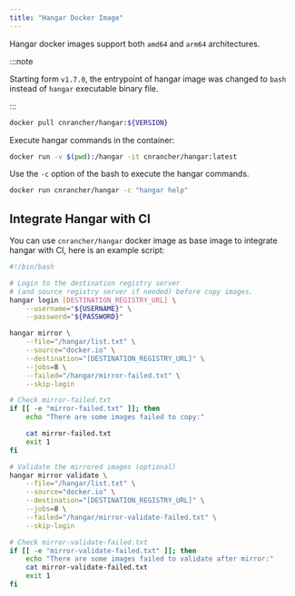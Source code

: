 ```yaml
---
title: "Hangar Docker Image"
---
```


Hangar docker images support both `amd64` and `arm64` architectures.

:::note

Starting form `v1.7.0`, the entrypoint of hangar image was changed to `bash` instead of `hangar` executable binary file.

:::

```bash
docker pull cnrancher/hangar:${VERSION}
```

Execute hangar commands in the container:

```bash
docker run -v $(pwd):/hangar -it cnrancher/hangar:latest
```

Use the `-c` option of the bash to execute the hangar commands.

```bash
docker run cnrancher/hangar -c "hangar help"
```

## Integrate Hangar with CI

You can use `cnrancher/hangar` docker image as base image to integrate hangar with CI, here is an example script:

```bash  title="mirror.sh"
#!/bin/bash

# Login to the destination registry server
# (and source registry server if needed) before copy images.
hangar login [DESTINATION_REGISTRY_URL] \
    --username="${USERNAME}" \
    --password="${PASSWORD}"

hangar mirror \
    --file="/hangar/list.txt" \
    --source="docker.io" \
    --destination="[DESTINATION_REGISTRY_URL]" \
    --jobs=8 \
    --failed="/hangar/mirror-failed.txt" \
    --skip-login

# Check mirror-failed.txt
if [[ -e "mirror-failed.txt" ]]; then
    echo "There are some images failed to copy:"

    cat mirror-failed.txt
    exit 1
fi

# Validate the mirrored images (optional)
hangar mirror validate \
    --file="/hangar/list.txt" \
    --source="docker.io" \
    --destination="[DESTINATION_REGISTRY_URL]" \
    --jobs=8 \
    --failed="/hangar/mirror-validate-failed.txt" \
    --skip-login

# Check mirror-validate-failed.txt
if [[ -e "mirror-validate-failed.txt" ]]; then
    echo "There are some images failed to validate after mirror:"
    cat mirror-validate-failed.txt
    exit 1
fi
```
